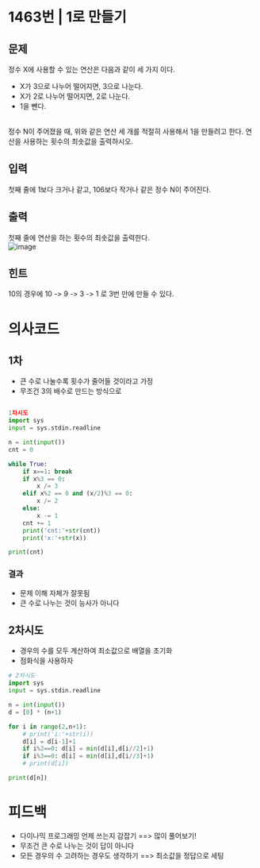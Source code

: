 # 1463번 | 1로 만들기

## 문제
정수 X에 사용할 수 있는 연산은 다음과 같이 세 가지 이다. 
<br>
- X가 3으로 나누어 떨어지면, 3으로 나눈다.
- X가 2로 나누어 떨어지면, 2로 나눈다.
- 1을 뺀다.
<br>
정수 N이 주어졌을 때, 위와 같은 연산 세 개를 적절히 사용해서 1을 만들려고 한다. 연산을 사용하는 횟수의 최솟값을 출력하시오.
<br>

## 입력
첫째 줄에 1보다 크거나 같고, 106보다 작거나 같은 정수 N이 주어진다.
## 출력
첫째 줄에 연산을 하는 횟수의 최솟값을 출력한다.
<br>
![image](https://user-images.githubusercontent.com/62331803/95215793-586c2e00-082c-11eb-8cc1-c3eb89835f0c.png)
<br>
## 힌트
10의 경우에 10 -> 9 -> 3 -> 1 로 3번 만에 만들 수 있다.

# 의사코드
## 1차
- 큰 수로 나눌수록 횟수가 줄어들 것이라고 가정
- 무조건 3의 배수로 만드는 방식으로

```python

1차시도
import sys
input = sys.stdin.readline

n = int(input())
cnt = 0

while True:
    if x==1: break
    if x%3 == 0:
        x /= 3
    elif x%2 == 0 and (x/2)%3 == 0:
        x /= 2
    else:
        x -= 1
    cnt += 1
    print('cnt:'+str(cnt))
    print('x:'+str(x))

print(cnt)
```

### 결과
- 문제 이해 자체가 잘못됨
- 큰 수로 나누는 것이 능사가 아니다

## 2차시도
- 경우의 수를 모두 계산하여 최소값으로 배열을 초기화
- 점화식을 사용하자

```python
# 2차시도
import sys
input = sys.stdin.readline

n = int(input())
d = [0] * (n+1)

for i in range(2,n+1):
    # print('i:'+str(i))
    d[i] = d[i-1]+1
    if i%2==0: d[i] = min(d[i],d[i//2]+1)
    if i%3==0: d[i] = min(d[i],d[i//3]+1)
    # print(d[i])

print(d[n])
```

# 피드백
- 다이나믹 프로그래밍 언제 쓰는지 감잡기 ==> 많이 풀어보기!
- 무조건 큰 수로 나누는 것이 답이 아니다
- 모든 경우의 수 고려하는 경우도 생각하기 ==> 최소값을 정답으로 세팅
